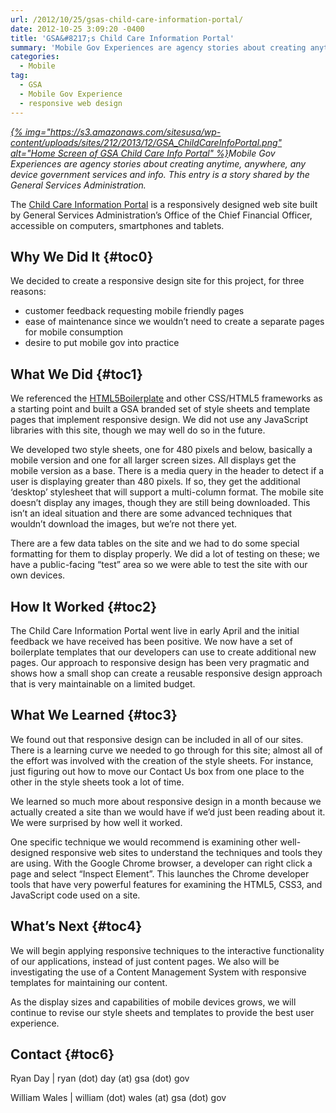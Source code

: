 ```yaml
---
url: /2012/10/25/gsas-child-care-information-portal/
date: 2012-10-25 3:09:20 -0400
title: 'GSA&#8217;s Child Care Information Portal'
summary: 'Mobile Gov Experiences are agency stories about creating anytime, anywhere, any device government services and info. This entry is a story shared by the General Services Administration. The Child Care Information Portal is a responsively designed web site built by General Services Administration&#8217;s Office of the Chief Financial'
categories:
  - Mobile
tag:
  - GSA
  - Mobile Gov Experience
  - responsive web design
---
```


_[{% img="https://s3.amazonaws.com/sitesusa/wp-content/uploads/sites/212/2013/12/GSA_ChildCareInfoPortal.png" alt="Home Screen of GSA Child Care Info Portal" %}](https://s3.amazonaws.com/sitesusa/wp-content/uploads/sites/212/2013/12/GSA_ChildCareInfoPortal.png)Mobile Gov Experiences are agency stories about creating anytime, anywhere, any device government services and info. This entry is a story shared by the General Services Administration._

The <a href="http://apps.ocfo.gsa.gov/childcare_portal/index.shtml" rel="nofollow">Child Care Information Portal</a> is a responsively designed web site built by General Services Administration&#8217;s Office of the Chief Financial Officer, accessible on computers, smartphones and tablets.

## <a name="x-Why We Did It"></a>Why We Did It {#toc0}

We decided to create a responsive design site for this project, for three reasons:

  * customer feedback requesting mobile friendly pages
  * ease of maintenance since we wouldn&#8217;t need to create a separate pages for mobile consumption
  * desire to put mobile gov into practice

## <a name="x-What We Did"></a>What We Did {#toc1}

We referenced the <a href="http://html5boilerplate.com/" rel="nofollow">HTML5Boilerplate</a> and other CSS/HTML5 frameworks as a starting point and built a GSA branded set of style sheets and template pages that implement responsive design. We did not use any JavaScript libraries with this site, though we may well do so in the future.

We developed two style sheets, one for 480 pixels and below, basically a mobile version and one for all larger screen sizes. All displays get the mobile version as a base. There is a media query in the header to detect if a user is displaying greater than 480 pixels. If so, they get the additional &#8216;desktop&#8217; stylesheet that will support a multi-column format. The mobile site doesn&#8217;t display any images, though they are still being downloaded. This isn&#8217;t an ideal situation and there are some advanced techniques that wouldn&#8217;t download the images, but we&#8217;re not there yet.

There are a few data tables on the site and we had to do some special formatting for them to display properly. We did a lot of testing on these; we have a public-facing &#8220;test&#8221; area so we were able to test the site with our own devices.

## <a name="x-How It Worked"></a>How It Worked {#toc2}

The Child Care Information Portal went live in early April and the initial feedback we have received has been positive. We now have a set of boilerplate templates that our developers can use to create additional new pages. Our approach to responsive design has been very pragmatic and shows how a small shop can create a reusable responsive design approach that is very maintainable on a limited budget.

## <a name="x-What We Learned"></a>What We Learned {#toc3}

We found out that responsive design can be included in all of our sites. There is a learning curve we needed to go through for this site; almost all of the effort was involved with the creation of the style sheets. For instance, just figuring out how to move our Contact Us box from one place to the other in the style sheets took a lot of time.

We learned so much more about responsive design in a month because we actually created a site than we would have if we&#8217;d just been reading about it. We were surprised by how well it worked.

One specific technique we would recommend is examining other well-designed responsive web sites to understand the techniques and tools they are using. With the Google Chrome browser, a developer can right click a page and select “Inspect Element”. This launches the Chrome developer tools that have very powerful features for examining the HTML5, CSS3, and JavaScript code used on a site.

## <a name="x-What's Next"></a>What&#8217;s Next {#toc4}

We will begin applying responsive techniques to the interactive functionality of our applications, instead of just content pages. We also will be investigating the use of a Content Management System with responsive templates for maintaining our content.

As the display sizes and capabilities of mobile devices grows, we will continue to revise our style sheets and templates to provide the best user experience.

## <a name="x-Contact"></a>Contact {#toc6}

Ryan Day | ryan (dot) day (at) gsa (dot) gov
  
William Wales | william (dot) wales (at) gsa (dot) gov